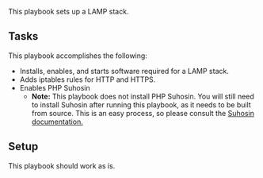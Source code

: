 This playbook sets up a LAMP stack.

## Tasks

This playbook accomplishes the following:

* Installs, enables, and starts software required for a LAMP stack.
* Adds iptables rules for HTTP and HTTPS.
* Enables PHP Suhosin
  * **Note:** This playbook does not install PHP Suhosin. You will still need to install Suhosin after running this playbook, as it needs to be built from source. This is an easy process, so please consult the [Suhosin documentation.](https://suhosin.org/stories/install.html)

## Setup

This playbook should work as is.
